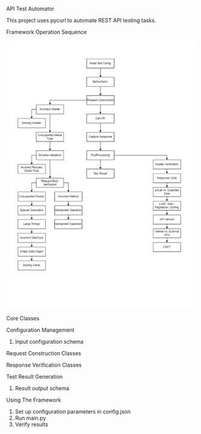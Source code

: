 API Test Automator


This project uses pycurl to automate REST API testing tasks.


Framework Operation Sequence

![alt text](/doc/apitestfwsopseq.drawio.png)


Core Classes

Configuration Management
1. Input configuration schema

Request Construction Classes

Response Verification Classes

Test Result Generation
1. Result output schema

Using The Framework
1. Set up configuration parameters in config.json
2. Run main.py
3. Verify results